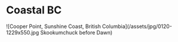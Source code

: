 # Coastal BC

![Cooper Point, Sunshine Coast, British Columbia](/assets/jpg/0120-1229x550.jpg Skookumchuck before Dawn)